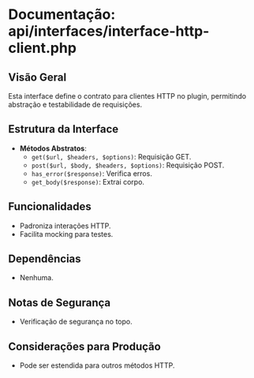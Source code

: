 # Documentação: api/interfaces/interface-http-client.php

## Visão Geral
Esta interface define o contrato para clientes HTTP no plugin, permitindo abstração e testabilidade de requisições.

## Estrutura da Interface
- **Métodos Abstratos**:
  - `get($url, $headers, $options)`: Requisição GET.
  - `post($url, $body, $headers, $options)`: Requisição POST.
  - `has_error($response)`: Verifica erros.
  - `get_body($response)`: Extrai corpo.

## Funcionalidades
- Padroniza interações HTTP.
- Facilita mocking para testes.

## Dependências
- Nenhuma.

## Notas de Segurança
- Verificação de segurança no topo.

## Considerações para Produção
- Pode ser estendida para outros métodos HTTP.
